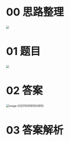 # 00 思路整理

<img src="https://cvp.oss-cn-shanghai.aliyuncs.com/202510081845635.png" style="zoom:50%;" />



# 01 题目

<img src="https://cvp.oss-cn-shanghai.aliyuncs.com/202509100926661.png" style="zoom:50%;" />



# 02 答案

<img src="https://cvp.oss-cn-shanghai.aliyuncs.com/202510081859059.png" alt="image-20251008185924950" style="zoom:50%;" />



# 03 答案解析

